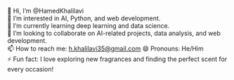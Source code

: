 👋 Hi, I’m @HamedKhalilavi  
👀 I’m interested in AI, Python, and web development.  
🌱 I’m currently learning deep learning and data science.  
💞️ I’m looking to collaborate on AI-related projects, data analysis, and web development.  
📫 How to reach me: h.khalilavi35@gmail.com
😄 Pronouns: He/Him  
⚡ Fun fact: I love exploring new fragrances and finding the perfect scent for every occasion!

